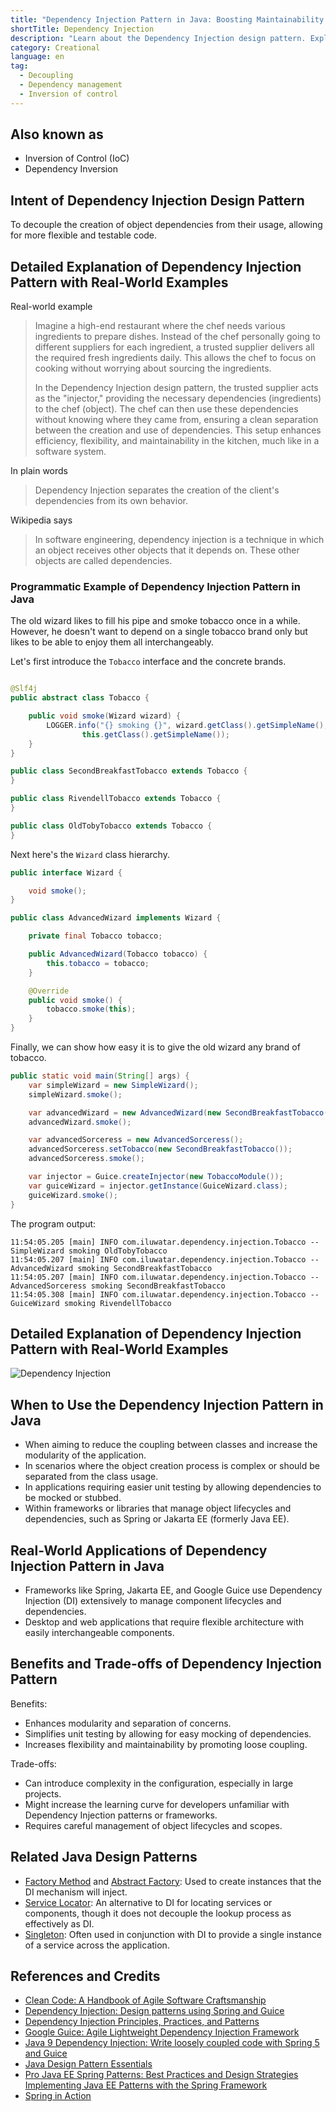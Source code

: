 ```yaml
---
title: "Dependency Injection Pattern in Java: Boosting Maintainability with Loose Coupling"
shortTitle: Dependency Injection
description: "Learn about the Dependency Injection design pattern. Explore its benefits, real-world examples, class diagrams, and best practices for implementation in Java."
category: Creational
language: en
tag:
  - Decoupling
  - Dependency management
  - Inversion of control
---
```


## Also known as

* Inversion of Control (IoC)
* Dependency Inversion

## Intent of Dependency Injection Design Pattern

To decouple the creation of object dependencies from their usage, allowing for more flexible and testable code.

## Detailed Explanation of Dependency Injection Pattern with Real-World Examples

Real-world example

> Imagine a high-end restaurant where the chef needs various ingredients to prepare dishes. Instead of the chef personally going to different suppliers for each ingredient, a trusted supplier delivers all the required fresh ingredients daily. This allows the chef to focus on cooking without worrying about sourcing the ingredients.
>
> In the Dependency Injection design pattern, the trusted supplier acts as the "injector," providing the necessary dependencies (ingredients) to the chef (object). The chef can then use these dependencies without knowing where they came from, ensuring a clean separation between the creation and use of dependencies. This setup enhances efficiency, flexibility, and maintainability in the kitchen, much like in a software system.

In plain words

> Dependency Injection separates the creation of the client's dependencies from its own behavior.

Wikipedia says

> In software engineering, dependency injection is a technique in which an object receives other objects that it depends on. These other objects are called dependencies.

### Programmatic Example of Dependency Injection Pattern in Java

The old wizard likes to fill his pipe and smoke tobacco once in a while. However, he doesn't want to depend on a single tobacco brand only but likes to be able to enjoy them all interchangeably.

Let's first introduce the `Tobacco` interface and the concrete brands.

```java

@Slf4j
public abstract class Tobacco {

    public void smoke(Wizard wizard) {
        LOGGER.info("{} smoking {}", wizard.getClass().getSimpleName(),
                this.getClass().getSimpleName());
    }
}

public class SecondBreakfastTobacco extends Tobacco {
}

public class RivendellTobacco extends Tobacco {
}

public class OldTobyTobacco extends Tobacco {
}
```

Next here's the `Wizard` class hierarchy.

```java
public interface Wizard {

    void smoke();
}

public class AdvancedWizard implements Wizard {

    private final Tobacco tobacco;

    public AdvancedWizard(Tobacco tobacco) {
        this.tobacco = tobacco;
    }

    @Override
    public void smoke() {
        tobacco.smoke(this);
    }
}
```

Finally, we can show how easy it is to give the old wizard any brand of tobacco.

```java
public static void main(String[] args) {
    var simpleWizard = new SimpleWizard();
    simpleWizard.smoke();

    var advancedWizard = new AdvancedWizard(new SecondBreakfastTobacco());
    advancedWizard.smoke();

    var advancedSorceress = new AdvancedSorceress();
    advancedSorceress.setTobacco(new SecondBreakfastTobacco());
    advancedSorceress.smoke();

    var injector = Guice.createInjector(new TobaccoModule());
    var guiceWizard = injector.getInstance(GuiceWizard.class);
    guiceWizard.smoke();
}
```

The program output:

```
11:54:05.205 [main] INFO com.iluwatar.dependency.injection.Tobacco -- SimpleWizard smoking OldTobyTobacco
11:54:05.207 [main] INFO com.iluwatar.dependency.injection.Tobacco -- AdvancedWizard smoking SecondBreakfastTobacco
11:54:05.207 [main] INFO com.iluwatar.dependency.injection.Tobacco -- AdvancedSorceress smoking SecondBreakfastTobacco
11:54:05.308 [main] INFO com.iluwatar.dependency.injection.Tobacco -- GuiceWizard smoking RivendellTobacco
```

## Detailed Explanation of Dependency Injection Pattern with Real-World Examples

![Dependency Injection](./etc/dependency-injection.png "Dependency Injection")

## When to Use the Dependency Injection Pattern in Java

* When aiming to reduce the coupling between classes and increase the modularity of the application.
* In scenarios where the object creation process is complex or should be separated from the class usage.
* In applications requiring easier unit testing by allowing dependencies to be mocked or stubbed.
* Within frameworks or libraries that manage object lifecycles and dependencies, such as Spring or Jakarta EE (formerly Java EE).

## Real-World Applications of Dependency Injection Pattern in Java

* Frameworks like Spring, Jakarta EE, and Google Guice use Dependency Injection (DI) extensively to manage component lifecycles and dependencies.
* Desktop and web applications that require flexible architecture with easily interchangeable components.

## Benefits and Trade-offs of Dependency Injection Pattern

Benefits:

* Enhances modularity and separation of concerns.
* Simplifies unit testing by allowing for easy mocking of dependencies.
* Increases flexibility and maintainability by promoting loose coupling.

Trade-offs:

* Can introduce complexity in the configuration, especially in large projects.
* Might increase the learning curve for developers unfamiliar with Dependency Injection patterns or frameworks.
* Requires careful management of object lifecycles and scopes.

## Related Java Design Patterns

* [Factory Method](https://java-design-patterns.com/patterns/factory-method/) and [Abstract Factory](https://java-design-patterns.com/patterns/abstract-factory/): Used to create instances that the DI mechanism will inject.
* [Service Locator](https://java-design-patterns.com/patterns/service-locator/): An alternative to DI for locating services or components, though it does not decouple the lookup process as effectively as DI.
* [Singleton](https://java-design-patterns.com/patterns/singleton/): Often used in conjunction with DI to provide a single instance of a service across the application.

## References and Credits

* [Clean Code: A Handbook of Agile Software Craftsmanship](https://amzn.to/3wRnjp5)
* [Dependency Injection: Design patterns using Spring and Guice](https://amzn.to/4aMyHkI)
* [Dependency Injection Principles, Practices, and Patterns](https://amzn.to/4aupmxe)
* [Google Guice: Agile Lightweight Dependency Injection Framework](https://amzn.to/4bTDbX0)
* [Java 9 Dependency Injection: Write loosely coupled code with Spring 5 and Guice](https://amzn.to/4ayCtxp)
* [Java Design Pattern Essentials](https://amzn.to/3xtPPxa)
* [Pro Java EE Spring Patterns: Best Practices and Design Strategies Implementing Java EE Patterns with the Spring Framework](https://amzn.to/3J6Teoh)
* [Spring in Action](https://amzn.to/4asnpSG)
